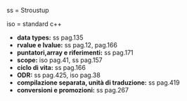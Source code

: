 ss = Stroustup

iso = standard c++ 

* **data types:** ss pag.135
* **rvalue e lvalue:** ss pag.12, pag.166
* **puntatori,array e riferimenti:** ss pag.171
* **scope:** iso pag.41, ss pag.157
* **ciclo di vita:** ss pag.166
* **ODR:** ss pag.425, iso pag.38
* **compilazione separata, unità di traduzione:** ss pag.419
* **conversioni e promozioni:** ss pag.267
